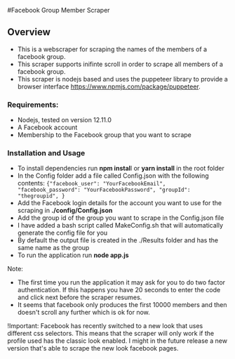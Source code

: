 #Facebook Group Member Scraper

## Overview

* This is a webscraper for scraping the names of the members of a facebook group.
* This scraper supports inifinte scroll in order to scrape all members of a facebook group. 
* This scraper is nodejs based and uses the puppeteer library to provide a browser interface https://www.npmjs.com/package/puppeteer.

### Requirements:
* Nodejs,  tested on version 12.11.0
* A Facebook account
* Membership to the Facebook group that you want to scrape

### Installation and Usage
* To install dependencies run **npm instal**l or **yarn install** in the root folder
* In the Config folder add a file called Config.json with the following contents:
`{"facebook_user": "YourFacebookEmail",
   "facebook_password": "YourFacebookPassword",
   "groupId": "thegroupid",
 }`
* Add the Facebook login details for the account you want to use for the scraping in **./config/Config.json**
* Add the group id of the group you want to scrape in the Config.json file
* I have added a bash script called MakeConfig.sh that will automatically generate the config file for you
* By default the output file is created in the ./Results folder and has the same name as the group
* To run the application run **node app.js**

Note:
* The first time you run the application it may ask for you to do two factor authentication. If this happens you have 20 seconds to enter the code and click next before the scraper resumes.
* It seems that facebook only produces the first 10000 members and then doesn't scroll any further which is ok for now. 

!Important: Facebook has recently switched to a new look that uses different css selectors. This means that the scraper will only work if the profile used has the classic look enabled. I might in the future release a new version that's able to scrape the new look facebook pages.

